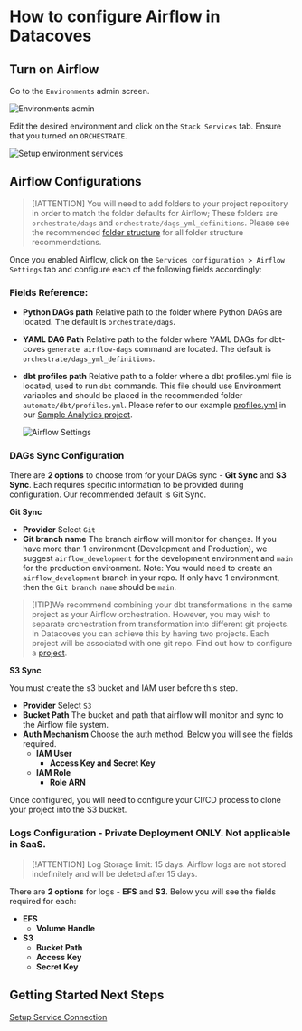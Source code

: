 # How to configure Airflow in Datacoves

## Turn on Airflow

Go to the `Environments` admin screen.

![Environments admin](./assets/menu_environments.gif)

Edit the desired environment and click on the `Stack Services` tab. Ensure that you turned on `ORCHESTRATE`.

![Setup environment services](./assets/environment-stack-services.png)

## Airflow Configurations

>[!ATTENTION] You will need to add folders to your project repository in order to match the folder defaults for Airflow; These folders are `orchestrate/dags` and `orchestrate/dags_yml_definitions`. Please see the recommended [folder structure](explanation/best-practices/datacoves/folder-structure.md) for all folder structure recommendations.

Once you enabled Airflow, click on the `Services configuration > Airflow Settings` tab and configure each of the following fields accordingly:

### Fields Reference: 

- **Python DAGs path** Relative path to the folder where Python DAGs are located. The default is `orchestrate/dags`. 
- **YAML DAG Path** Relative path to the folder where YAML DAGs for dbt-coves `generate airflow-dags` command are located. The default is `orchestrate/dags_yml_definitions`. 
- **dbt profiles path** Relative path to a folder where a dbt profiles.yml file is located, used to run `dbt` commands. This file should use Environment variables and  should be placed in the recommended folder `automate/dbt/profiles.yml`. Please refer to our example [profiles.yml](https://github.com/datacoves/balboa/blob/main/automate/dbt/profiles.yml) in our [Sample Analytics project](https://github.com/datacoves/balboa).

  ![Airflow Settings](./assets/environments_airflow_config.gif)

### DAGs Sync Configuration
There are **2 options** to choose from for your DAGs sync - **Git Sync** and **S3 Sync**. Each requires specific information to be provided during configuration. Our recommended default is Git Sync.

**Git Sync**
- **Provider** Select `Git`
- **Git branch name** The branch airflow will monitor for changes. If you have more than 1 environment (Development and Production), we suggest `airflow_development` for the development environment and `main` for the production environment. Note: You would need to create an  `airflow_development` branch in your repo. If only have 1 environment, then the `Git branch name` should be `main`. 

>[!TIP]We recommend combining your dbt transformations in the same project as your Airflow orchestration. However, you may wish to separate orchestration from transformation into different git projects. In Datacoves you can achieve this by having two projects. Each project will be associated with one git repo. Find out how to configure a [project](how-tos/datacoves/how_to_projects.md).
        
**S3 Sync** 

You must create the s3 bucket and IAM user before this step.

- **Provider** Select `S3`
- **Bucket Path** The bucket and path that airflow will monitor and sync to the Airflow file system.
- **Auth Mechanism** Choose the auth method. Below you will see the fields required.
  - **IAM User**
    - **Access Key and Secret Key**
  - **IAM Role**
    - **Role ARN**

Once configured, you will need to configure your CI/CD process to clone your project into the S3 bucket.

### Logs Configuration - Private Deployment ONLY. Not applicable in SaaS.

>[!ATTENTION] Log Storage limit: 15 days. Airflow logs are not stored indefinitely and will be deleted after 15 days. 

There are **2 options** for logs - **EFS** and **S3**. Below you will see the fields required for each:

- **EFS**
  - **Volume Handle**
- **S3**
  - **Bucket Path**
  - **Access Key**
  - **Secret Key**

## Getting Started Next Steps 
[Setup Service Connection](how-tos/datacoves/how_to_service_connections.md)